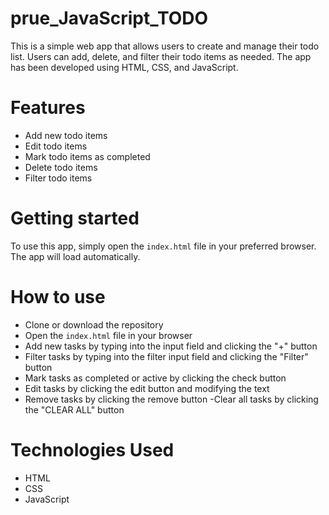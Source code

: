 # prue_JavaScript_TODO
This is a simple web app that allows users to create and manage their todo list. Users can add, delete, and filter their todo items as needed. The app has been developed using HTML, CSS, and JavaScript.
# Features
- Add new todo items
- Edit todo items
- Mark todo items as completed
- Delete todo items
- Filter todo items
# Getting started
To use this app, simply open the `index.html` file in your preferred browser. The app will load automatically.
# How to use
- Clone or download the repository
- Open the `index.html` file in your browser
- Add new tasks by typing into the input field and clicking the "+" button
- Filter tasks by typing into the filter input field and clicking the "Filter" button
- Mark tasks as completed or active by clicking the check button
- Edit tasks by clicking the edit button and modifying the text
- Remove tasks by clicking the remove button
-Clear all tasks by clicking the "CLEAR ALL" button
# Technologies Used
- HTML
- CSS
- JavaScript
